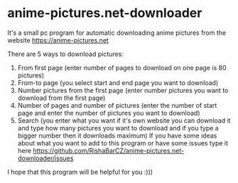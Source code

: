 # anime-pictures.net-downloader
It's a small pc program for automatic downloading anime pictures from the website https://anime-pictures.net

There are 5 ways to download pictures:
  1. From first page (enter number of pages to download on one page is 80 pictures)
  2. From-to page (you select start and end page you want to download)
  3. Number pictures from the first page (enter number pictures you want to download from the first page)
  4. Number of pages and number of pictures (enter the number of start page and enter the number of pictures you want to download)
  5. Search (you enter what you want if it's own website you can download it and type how many pictures you want to download and if you type a bigger number then it downloads maximum)
If you have some ideas about what you want to add to this program or have some issues type it here https://github.com/RishaBarCZ/anime-pictures.net-downloader/issues

I hope that this program will be helpful for you :)))
